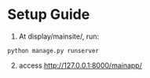 # Setup Guide

1. At display/mainsite/, run:
```
python manage.py runserver
```

2. access http://127.0.0.1:8000/mainapp/

